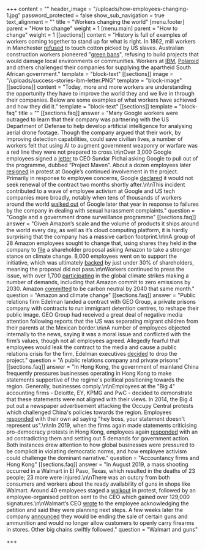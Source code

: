 +++
content = ""
header_image = "/uploads/how-employees-changing-1.jpg"
password_protected = false
show_sub_navigation = true
text_alignment = ""
title = "Workers changing the world"
[menu.footer]
parent = "How to change"
weight = 1
[menu.main]
parent = "How to change"
weight = 1
[[sections]]
content = "History is full of examples of workers coming together to stand up for what is right. In 1862, mill workers in Manchester [refused](https://www.theguardian.com/theguardian/from-the-archive-blog/2013/feb/04/lincoln-oscars-manchester-cotton-abraham) to touch cotton picked by US slaves. Australian construction workers pioneered \"[green bans](https://dictionaryofsydney.org/entry/green_bans_movement)\", refusing to build projects that would damage local environments or communities. Workers at [IBM](http://kora.matrix.msu.edu/files/50/304/32-130-1527-84-ibmflier.pdf), [Polaroid](http://kora.matrix.msu.edu/files/50/304/32-130-1527-84-ibmflier.pdf) and others challenged their companies for supplying the apartheid South African government."
template = "block-text"
[[sections]]
image = "/uploads/success-stories-ibm-letter.PNG"
template = "block-image"
[[sections]]
content = "Today, more and more workers are understanding the opportunity they have to improve the world they and we live in through their companies. Below are some examples of what workers have achieved and how they did it."
template = "block-text"
[[sections]]
template = "block-faq"
title = ""
[[sections.faq]]
answer = "Many Google workers were outraged to learn that their company was partnering with the US Department of Defense to help develop artificial intelligence for analysing aerial drone footage. Though the company argued that their work, by improving detection capabilities, could save civilian lives, a number of workers felt that using AI to augment government weaponry or warfare was a red line they were not prepared to cross.\n\nOver 3,000 Google employees signed a [letter](https://static01.nyt.com/files/2018/technology/googleletter.pdf) to CEO Sundar Pichai asking Google to pull out of the programme, dubbed “Project Maven”. About a dozen employees later [resigned](https://gizmodo.com/google-employees-resign-in-protest-against-pentagon-con-1825729300) in protest at Google’s continued involvement in the project. Primarily in response to employee concerns, Google [declared](https://gizmodo.com/google-plans-not-to-renew-its-contract-for-project-mave-1826488620) it would not seek renewal of the contract two months shortly after.\n\nThis incident contributed to a wave of employee activism at Google and US tech companies more broadly, notably when tens of thousands of workers around the world [walked out](https://edition.cnn.com/2019/11/01/tech/google-walkout-one-year-later-risk-takers/index.html) of Google later that year in response to failures by the company in dealing with sexual harassment complaints."
question = "Google and a government drone surveillance programme"
[[sections.faq]]
answer = "Given Amazon’s scale and the volume of products it ships around the world every day, as well as it’s cloud computing platform, it is hardly surprising that the company has a massive carbon footprint.\n\nA group of 28 Amazon employees sought to change that, using shares they held in the company to [file](https://www.wbur.org/hereandnow/2019/04/15/amazon-climate-change-employees) a shareholder proposal asking Amazon to take a stronger stance on climate change. 8,000 employees went on to support the initiative, which was ultimately [backed](https://www.manhattan-institute.org/proxy-monitor-2019-voting-results-amazon-jpmorgan-facebook-more#:\\~:text=Voting%20Results%3A,-Item%203%20%2D%20Say&text=%E2%80%93%2050.34%25%20Voting%20in%20Favor) by just under 30% of shareholders, meaning the proposal did not pass.\n\nWorkers continued to press the issue, with over 1,700 [participating](https://amazonemployees4climatejustice.medium.com/amazon-employees-are-joining-the-global-climate-walkout-9-20-9bfa4cbb1ce3) in the global climate strikes making a number of demands, including that Amazon commit to zero emissions by 2030. Amazon [committed](https://www.nytimes.com/2019/09/19/technology/amazon-carbon-neutral.html) to be carbon neutral by 2040 that same month."
question = "Amazon and climate change"
[[sections.faq]]
answer = "Public relations firm Edelman landed a contract with GEO Group, a private prisons company with contracts to run immigrant detention centres, to reshape their public image. GEO Group had received a great deal of negative media attention following reports that the US was separating migrant children from their parents at the Mexican border.\n\nA number of employees objected internally to the news, saying it was a moral issue and conflicted with the firm’s values, though not all employees agreed. Allegedly fearful that employees would leak the contract to the media and cause a public relations crisis for the firm, Edelman executives [decided](https://www.nytimes.com/2019/07/30/business/edelman-geo-border-detention.html) to drop the project."
question = "A public relations company and private prisons"
[[sections.faq]]
answer = "In Hong Kong, the government of mainland China frequently pressures businesses operating in Hong Kong to make statements supportive of the regime's political positioning towards the region. Generally, businesses comply.\n\nEmployees at the \"Big 4\" accounting firms - Deloitte, EY, KPMG and PwC - decided to demonstrate that these statements were not aligned with their views. In 2014, the Big 4 put out a newspaper advertisement attacking the Occupy Central protests which challenged China's policies towards the region. Employees [responded](https://www.wsj.com/articles/BL-MBB-23356) with their own ad saying \"hey boss, your statement doesn't represent us\".\n\nIn 2019, when the firms again made statements criticising pro-democracy protests in Hong Kong, employees again [responded](https://www.nytimes.com/2019/08/18/business/economy/hong-kong-china-business-workers.html) with an ad contradicting them and setting out 5 demands for government action. Both instances drew attention to how global businesses were pressured to be complicit in violating democratic norms, and how employee activism could challenge the dominant narrative."
question = "Accountancy firms and Hong Kong"
[[sections.faq]]
answer = "In August 2019, a mass shooting occurred in a Walmart in El Paso, Texas, which resulted in the deaths of 23 people; 23 more were injured.\n\nThere was an outcry from both consumers and workers about the ready availability of guns in shops like Walmart. Around 40 employees staged a [walkout](https://www.washingtonpost.com/business/2019/08/07/walmart-employees-staging-walkout-protest-gun-sales/) in protest, followed by an employee-organised petition sent to the CEO which gained over 129,000 signatures.\n\nWalmart’s CEO [wrote](https://www.businessinsider.com/walmart-ceo-doug-mcmillons-email-to-employee-protesting-gun-sales-2019-8) to the employee acknowledging the petition and said they were planning next steps. A few weeks later the company [announced](https://edition.cnn.com/2019/09/04/business/walmart-gun-policy-reactions/index.html) they would be ending the sale of certain guns and ammunition and would no longer allow customers to openly carry firearms in stores. Other big chains swiftly followed."
question = "Walmart and guns"

+++
